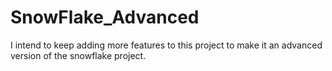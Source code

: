 # SnowFlake_Advanced
I intend to keep adding more features to this project to make it an advanced version 
of the snowflake project.
